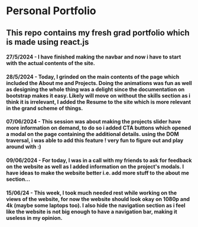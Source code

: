 # Personal Portfolio

## This repo contains my fresh grad portfolio which is made using react.js

#### 27/5/2024 - I have finished making the navbar and now i have to start with the actual contents of the site.

#### 28/5/2024 - Today, I grinded on the main contents of the page which included the About me and Projects. Doing the animations was fun as well as designing the whole thing was a delight since the documentation on bootstrap makes it easy. Likely will move on without the skills section as i think it is irrelevant, I added the Resume to the site which is more relevant in the grand scheme of things.

#### 07/06/2024 - This session was about making the projects slider have more information on demand, to do so i added CTA buttons which opened a modal on the page containing the additional details. using the DOM traversal, i was able to add this feature ! very fun to figure out and play around with :)

#### 09/06/2024 - For today, I was in a call with my friends to ask for feedback on the website as well as I added information on the project's modals. I have ideas to make the website better i.e. add more stuff to the about me section... 

#### 15/06/24 - This week, I took much needed rest while working on the views of the website, for now the website should look okay on 1080p and 4k (maybe some laptops too). I also hide the navigation section as i feel like the website is not big enough to have a navigation bar, making it useless in my opinion. 
